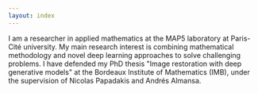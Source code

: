 ```yaml
---
layout: index
---
```


I am a researcher in applied mathematics at the MAP5 laboratory at Paris-Cité university. 
My main research interest is combining mathematical methodology and novel deep learning approaches to solve challenging problems.
I have defended my PhD thesis "Image restoration with deep generative models" at the Bordeaux Institute of Mathematics (IMB), under the supervision of Nicolas Papadakis and Andrés Almansa.